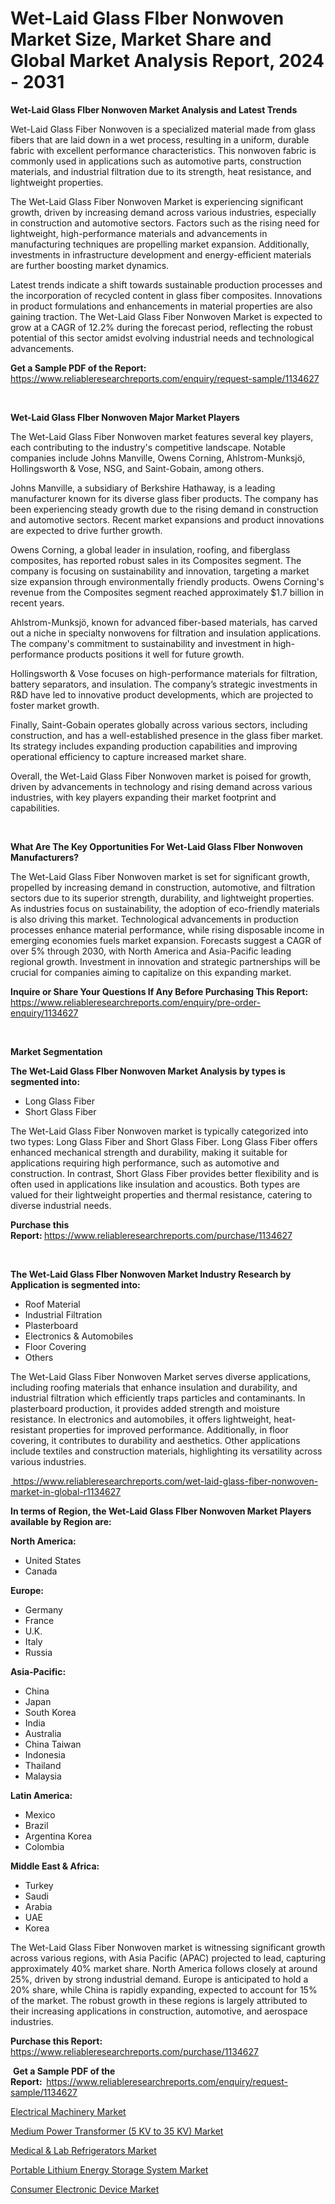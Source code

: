 <p><h1>Wet-Laid Glass FIber Nonwoven Market Size, Market Share and Global Market Analysis Report, 2024 - 2031</h1></p><p><strong>Wet-Laid Glass FIber Nonwoven Market Analysis and Latest Trends</strong></p>
<p><p>Wet-Laid Glass Fiber Nonwoven is a specialized material made from glass fibers that are laid down in a wet process, resulting in a uniform, durable fabric with excellent performance characteristics. This nonwoven fabric is commonly used in applications such as automotive parts, construction materials, and industrial filtration due to its strength, heat resistance, and lightweight properties.</p><p>The Wet-Laid Glass Fiber Nonwoven Market is experiencing significant growth, driven by increasing demand across various industries, especially in construction and automotive sectors. Factors such as the rising need for lightweight, high-performance materials and advancements in manufacturing techniques are propelling market expansion. Additionally, investments in infrastructure development and energy-efficient materials are further boosting market dynamics.</p><p>Latest trends indicate a shift towards sustainable production processes and the incorporation of recycled content in glass fiber composites. Innovations in product formulations and enhancements in material properties are also gaining traction. The Wet-Laid Glass Fiber Nonwoven Market is expected to grow at a CAGR of 12.2% during the forecast period, reflecting the robust potential of this sector amidst evolving industrial needs and technological advancements.</p></p>
<p><strong>Get a Sample PDF of the Report:&nbsp;</strong> <a href="https://www.reliableresearchreports.com/enquiry/request-sample/1134627?utm_campaign=4&utm_medium=2&utm_source=Github&utm_content=ia&utm_term=08102024&utm_id=wet-laid-glass-fiber-nonwoven">https://www.reliableresearchreports.com/enquiry/request-sample/1134627</a></p>
<p>&nbsp;</p>
<p><strong>Wet-Laid Glass FIber Nonwoven Major Market Players</strong></p>
<p><p>The Wet-Laid Glass Fiber Nonwoven market features several key players, each contributing to the industry's competitive landscape. Notable companies include Johns Manville, Owens Corning, Ahlstrom-Munksjö, Hollingsworth & Vose, NSG, and Saint-Gobain, among others. </p><p>Johns Manville, a subsidiary of Berkshire Hathaway, is a leading manufacturer known for its diverse glass fiber products. The company has been experiencing steady growth due to the rising demand in construction and automotive sectors. Recent market expansions and product innovations are expected to drive further growth.</p><p>Owens Corning, a global leader in insulation, roofing, and fiberglass composites, has reported robust sales in its Composites segment. The company is focusing on sustainability and innovation, targeting a market size expansion through environmentally friendly products. Owens Corning's revenue from the Composites segment reached approximately $1.7 billion in recent years.</p><p>Ahlstrom-Munksjö, known for advanced fiber-based materials, has carved out a niche in specialty nonwovens for filtration and insulation applications. The company's commitment to sustainability and investment in high-performance products positions it well for future growth.</p><p>Hollingsworth & Vose focuses on high-performance materials for filtration, battery separators, and insulation. The company’s strategic investments in R&D have led to innovative product developments, which are projected to foster market growth.</p><p>Finally, Saint-Gobain operates globally across various sectors, including construction, and has a well-established presence in the glass fiber market. Its strategy includes expanding production capabilities and improving operational efficiency to capture increased market share.</p><p>Overall, the Wet-Laid Glass Fiber Nonwoven market is poised for growth, driven by advancements in technology and rising demand across various industries, with key players expanding their market footprint and capabilities.</p></p>
<p>&nbsp;</p>
<p><strong>What Are The Key Opportunities For Wet-Laid Glass FIber Nonwoven Manufacturers?</strong></p>
<p><p>The Wet-Laid Glass Fiber Nonwoven market is set for significant growth, propelled by increasing demand in construction, automotive, and filtration sectors due to its superior strength, durability, and lightweight properties. As industries focus on sustainability, the adoption of eco-friendly materials is also driving this market. Technological advancements in production processes enhance material performance, while rising disposable income in emerging economies fuels market expansion. Forecasts suggest a CAGR of over 5% through 2030, with North America and Asia-Pacific leading regional growth. Investment in innovation and strategic partnerships will be crucial for companies aiming to capitalize on this expanding market.</p></p>
<p><strong>Inquire or Share Your Questions If Any Before Purchasing This Report:</strong> <a href="https://www.reliableresearchreports.com/enquiry/pre-order-enquiry/1134627?utm_campaign=4&utm_medium=2&utm_source=Github&utm_content=ia&utm_term=08102024&utm_id=wet-laid-glass-fiber-nonwoven">https://www.reliableresearchreports.com/enquiry/pre-order-enquiry/1134627</a></p>
<p>&nbsp;</p>
<p><strong>Market Segmentation</strong></p>
<p><strong>The Wet-Laid Glass FIber Nonwoven Market Analysis by types is segmented into:</strong></p>
<p><ul><li>Long Glass Fiber</li><li>Short Glass Fiber</li></ul></p>
<p><p>The Wet-Laid Glass Fiber Nonwoven market is typically categorized into two types: Long Glass Fiber and Short Glass Fiber. Long Glass Fiber offers enhanced mechanical strength and durability, making it suitable for applications requiring high performance, such as automotive and construction. In contrast, Short Glass Fiber provides better flexibility and is often used in applications like insulation and acoustics. Both types are valued for their lightweight properties and thermal resistance, catering to diverse industrial needs.</p></p>
<p><strong>Purchase this Report:&nbsp;</strong><a href="https://www.reliableresearchreports.com/purchase/1134627?utm_campaign=4&utm_medium=2&utm_source=Github&utm_content=ia&utm_term=08102024&utm_id=wet-laid-glass-fiber-nonwoven">https://www.reliableresearchreports.com/purchase/1134627</a></p>
<p>&nbsp;</p>
<p><strong>The Wet-Laid Glass FIber Nonwoven Market Industry Research by Application is segmented into:</strong></p>
<p><ul><li>Roof Material</li><li>Industrial Filtration</li><li>Plasterboard</li><li>Electronics & Automobiles</li><li>Floor Covering</li><li>Others</li></ul></p>
<p><p>The Wet-Laid Glass Fiber Nonwoven Market serves diverse applications, including roofing materials that enhance insulation and durability, and industrial filtration which efficiently traps particles and contaminants. In plasterboard production, it provides added strength and moisture resistance. In electronics and automobiles, it offers lightweight, heat-resistant properties for improved performance. Additionally, in floor covering, it contributes to durability and aesthetics. Other applications include textiles and construction materials, highlighting its versatility across various industries.</p></p>
<p><a href="https://www.reliableresearchreports.com/wet-laid-glass-fiber-nonwoven-market-in-global-r1134627?utm_campaign=4&utm_medium=2&utm_source=Github&utm_content=ia&utm_term=08102024&utm_id=wet-laid-glass-fiber-nonwoven">&nbsp;https://www.reliableresearchreports.com/wet-laid-glass-fiber-nonwoven-market-in-global-r1134627</a></p>
<p><strong>In terms of Region, the Wet-Laid Glass FIber Nonwoven Market Players available by Region are:</strong></p>
<p>
    <p> <strong> North America: </strong>
        <ul>
            <li>United States</li>
            <li>Canada</li>
        </ul>
        </p> 
    <p> <strong> Europe: </strong>
        <ul>
            <li>Germany</li>
            <li>France</li>
            <li>U.K.</li>
            <li>Italy</li>
            <li>Russia</li>
        </ul>
        </p> 
    <p> <strong> Asia-Pacific: </strong>
        <ul>
            <li>China</li>
            <li>Japan</li>
            <li>South Korea</li>
            <li>India</li>
            <li>Australia</li>
            <li>China Taiwan</li>
            <li>Indonesia</li>
            <li>Thailand</li>
            <li>Malaysia</li>
        </ul>
        </p> 
    <p> <strong> Latin America: </strong>
        <ul>
            <li>Mexico</li>
            <li>Brazil</li>
            <li>Argentina Korea</li>
            <li>Colombia</li>
        </ul>
        </p> 
    <p> <strong> Middle East & Africa: </strong>
        <ul>
            <li>Turkey</li>
            <li>Saudi</li>
            <li>Arabia</li>
            <li>UAE</li>
            <li>Korea</li>
        </ul>
    </p>
    </p>
<p><p>The Wet-Laid Glass Fiber Nonwoven market is witnessing significant growth across various regions, with Asia Pacific (APAC) projected to lead, capturing approximately 40% market share. North America follows closely at around 25%, driven by strong industrial demand. Europe is anticipated to hold a 20% share, while China is rapidly expanding, expected to account for 15% of the market. The robust growth in these regions is largely attributed to their increasing applications in construction, automotive, and aerospace industries.</p></p>
<p><strong>Purchase this Report: </strong><a href="https://www.reliableresearchreports.com/purchase/1134627?utm_campaign=4&utm_medium=2&utm_source=Github&utm_content=ia&utm_term=08102024&utm_id=wet-laid-glass-fiber-nonwoven">https://www.reliableresearchreports.com/purchase/1134627</a></p>
<p>&nbsp;<strong>Get a Sample PDF of the Report:&nbsp;&nbsp;</strong><a href="https://www.reliableresearchreports.com/enquiry/request-sample/1134627?utm_campaign=4&utm_medium=2&utm_source=Github&utm_content=ia&utm_term=08102024&utm_id=wet-laid-glass-fiber-nonwoven">https://www.reliableresearchreports.com/enquiry/request-sample/1134627</a></p>
<p><strong></strong></p>
<p><p><a href="https://www.linkedin.com/pulse/digital-transformation-electrical-machinery-industry-market-5vgcf?utm_campaign=4&utm_medium=2&utm_source=Github&utm_content=ia&utm_term=08102024&utm_id=wet-laid-glass-fiber-nonwoven">Electrical Machinery Market</a></p><p><a href="https://issuu.com/reportprime-2/docs/medium-power-transformer-5-kv-to-35_79cc48f0b78595?utm_campaign=4&utm_medium=2&utm_source=Github&utm_content=ia&utm_term=08102024&utm_id=wet-laid-glass-fiber-nonwoven">Medium Power Transformer (5 KV to 35 KV) Market</a></p><p><a href="https://github.com/HeatherFernandez476/Market-Research-Report-List-1/blob/main/medical-lab-refrigerators-market.md?utm_campaign=4&utm_medium=2&utm_source=Github&utm_content=ia&utm_term=08102024&utm_id=wet-laid-glass-fiber-nonwoven">Medical & Lab Refrigerators Market</a></p><p><a href="https://issuu.com/reportprime-2/docs/portable-lithium-energy-storage-sys_8664f9ef491ce6?utm_campaign=4&utm_medium=2&utm_source=Github&utm_content=ia&utm_term=08102024&utm_id=wet-laid-glass-fiber-nonwoven">Portable Lithium Energy Storage System Market</a></p><p><a href="https://www.linkedin.com/pulse/analyzing-consumer-electronic-device-market-dynamics-growth-teztf?utm_campaign=4&utm_medium=2&utm_source=Github&utm_content=ia&utm_term=08102024&utm_id=wet-laid-glass-fiber-nonwoven">Consumer Electronic Device Market</a></p></p>